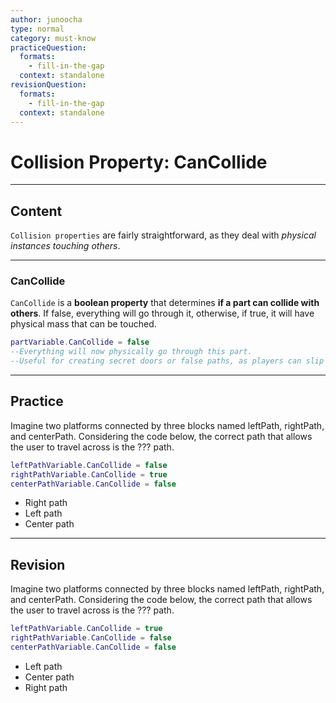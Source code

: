 ```yaml
---
author: junoocha
type: normal
category: must-know
practiceQuestion:
  formats:
    - fill-in-the-gap
  context: standalone
revisionQuestion:
  formats:
    - fill-in-the-gap
  context: standalone
---
```


# Collision Property: CanCollide

---

## Content

`Collision properties` are fairly straightforward, as they deal with *physical instances touching others*. 

---

### CanCollide

`CanCollide` is a **boolean property** that determines **if a part can collide with others**. If false, everything will go through it, otherwise, if true, it will have physical mass that can be touched. 

```lua
partVariable.CanCollide = false
--Everything will now physically go through this part.
--Useful for creating secret doors or false paths, as players can slip right past them.
```
---

## Practice
Imagine two platforms connected by three blocks named leftPath, rightPath, and centerPath. Considering the code below, the correct path that allows the user to travel across is the ??? path.

```lua
leftPathVariable.CanCollide = false
rightPathVariable.CanCollide = true
centerPathVariable.CanCollide = false
```
- Right path
- Left path
- Center path

---

## Revision
Imagine two platforms connected by three blocks named leftPath, rightPath, and centerPath. Considering the code below, the correct path that allows the user to travel across is the ??? path.

```lua
leftPathVariable.CanCollide = true
rightPathVariable.CanCollide = false
centerPathVariable.CanCollide = false
```
- Left path
- Center path
- Right path
